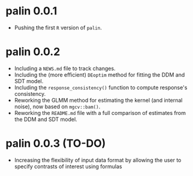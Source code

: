 # palin 0.0.1

* Pushing the first `R` version of `palin`.

# palin 0.0.2

* Including a `NEWS.md` file to track changes.
* Including the (more efficient) `DEoptim` method for fitting the DDM and SDT model.
* Including the `response_consistency()` function to compute response's consistency.
* Reworking the GLMM method for estimating the kernel (and internal noise), now based on `mgcv::bam()`.
* Reworking the `README.md` file with a full comparison of estimates from the DDM and SDT model.

# palin 0.0.3 (TO-DO)

* Increasing the flexibility of input data format by allowing the user to specify contrasts of interest using formulas
